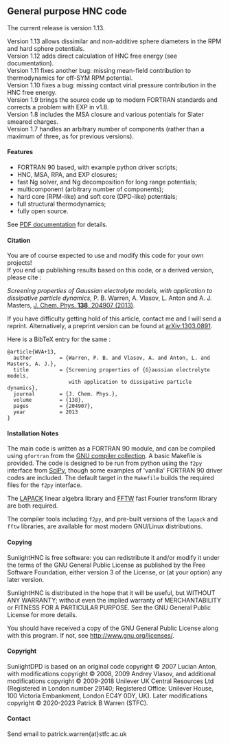 ## General purpose HNC code

The current release is version 1.13.

Version 1.13 allows dissimilar and non-additive sphere diameters in the RPM and hard sphere potentials.  
Version 1.12 adds direct calculation of HNC free energy (see documentation).  
Version 1.11 fixes another bug: missing mean-field contribution to thermodynamics for off-SYM RPM potential.  
Version 1.10 fixes a bug: missing contact virial pressure contribution in the HNC free energy.  
Version 1.9 brings the source code up to modern FORTRAN standards and corrects a problem with EXP in v1.8.  
Version 1.8 includes the MSA closure and various potentials for Slater smeared charges.  
Version 1.7 handles an arbitrary number of components (rather than a maximum of three, as for previous versions).

#### Features

* FORTRAN 90 based, with example python driver scripts;
* HNC, MSA, RPA, and EXP closures;
* fast Ng solver, and Ng decomposition for long range potentials;
* multicomponent (arbitrary number of components);
* hard core (RPM-like) and soft core (DPD-like) potentials;
* full structural thermodynamics;
* fully open source.

See [PDF documentation](oz_doc.pdf "oz_doc.pdf") for details.

#### Citation

You are of course expected to use and modify this code for your own
projects!  
If you end up publishing results based on this code, or a
derived version, please cite :

*Screening properties of Gaussian electrolyte models, with application
to dissipative particle dynamics,* P. B. Warren, A.  Vlasov, L. Anton
and A. J. Masters, [J. Chem. Phys. **138**, 204907
(2013)](http://jcp.aip.org/resource/1/jcpsa6/v138/i20/p204907_s1 "AIP
link").

If you have difficulty getting hold of this article, contact me and I
will send a reprint. Alternatively, a preprint version can be found at
[arXiv:1303.0891](http://front.math.ucdavis.edu/1303.0891 "arXiv link").

Here is a BibTeX entry for the same :

```
@article{WVA+13,
  author         = {Warren, P. B. and Vlasov, A. and Anton, L. and Masters, A. J.},
  title          = {Screening properties of {G}aussian electrolyte models,
                    with application to dissipative particle dynamics},
  journal        = {J. Chem. Phys.},
  volume         = {138},
  pages          = {204907},
  year           = 2013
}
```

#### Installation Notes

The main code is written as a FORTRAN 90 module, and can be compiled
using `gfortran` from the [GNU compiler
collection](https://gcc.gnu.org/ "GNU website").  A basic Makefile is
provided.  The code is designed to be run from python using the `f2py`
interface from [SciPy](http://www.scipy.org/ "SciPy website"), though
some examples of 'vanilla' FORTRAN 90 driver codes are included.  The
default target in the `Makefile` builds the required files for the
`f2py` interface.

The [LAPACK](http://www.netlib.org/lapack/ "LAPACK webpage")
linear algebra library and [FFTW](http://www.fftw.org/ "FFTW website")
fast Fourier transform library are both required.

The compiler tools including `f2py`, and pre-built versions of the
`lapack` and `fftw` libraries, are available for most modern GNU/Linux
distributions.

#### Copying

SunlightHNC is free software: you can redistribute it and/or modify
it under the terms of the GNU General Public License as published by
the Free Software Foundation, either version 3 of the License, or
(at your option) any later version.

SunlightHNC is distributed in the hope that it will be useful, but
WITHOUT ANY WARRANTY; without even the implied warranty of
MERCHANTABILITY or FITNESS FOR A PARTICULAR PURPOSE.  See the GNU
General Public License for more details.

You should have received a copy of the GNU General Public License
along with this program.  If not, see
<http://www.gnu.org/licenses/>.

#### Copyright

SunlightDPD is based on an original code copyright &copy; 2007 Lucian
Anton, with modifications copyright &copy; 2008, 2009 Andrey Vlasov, and
additional modifications copyright &copy; 2009-2018 Unilever UK Central
Resources Ltd (Registered in London number 29140;
Registered Office: Unilever House, 100 Victoria Embankment, London EC4Y 0DY, UK).
Later modifications copyright &copy; 2020-2023 Patrick B Warren (STFC).

#### Contact

Send email to patrick.warren{at}stfc.ac.uk
